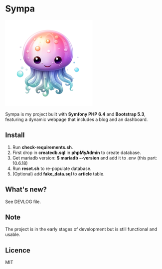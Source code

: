 # Sympa

![Logo](logo.png)

Sympa is my project built with **Symfony PHP 6.4** and **Bootstrap 5.3**, featuring a dynamic webpage that includes a blog and an dashboard.

## Install

1. Run **check-requirements.sh**.
2. First drop in **createdb.sql** in **phpMyAdmin** to create database.
3. Get mariadb version: **$ mariadb --version** and add it to .env (this part: 10.6.18)
4. Run **reset.sh** to re-populate database.
5. (Optional) add **fake_data.sql** to **article** table.

## What's new?

See DEVLOG file.

## Note
The project is in the early stages of development but is still functional and usable.

## Licence
MIT
